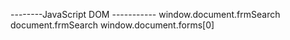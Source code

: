 --------JavaScript DOM -----------
window.document.frmSearch
document.frmSearch
window.document.forms[0]
